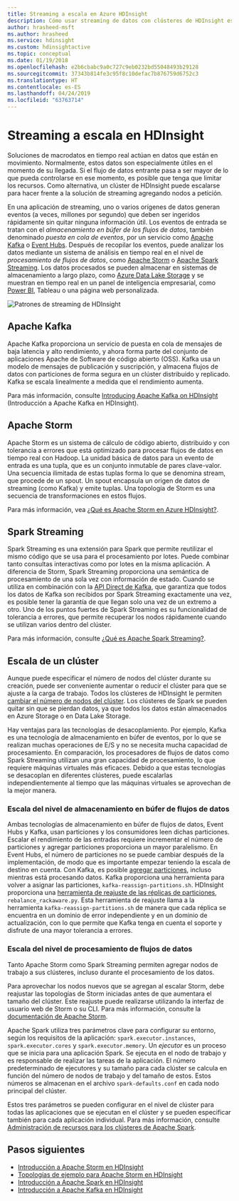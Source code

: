 ```yaml
---
title: Streaming a escala en Azure HDInsight
description: Cómo usar streaming de datos con clústeres de HDInsight escalables.
author: hrasheed-msft
ms.author: hrasheed
ms.service: hdinsight
ms.custom: hdinsightactive
ms.topic: conceptual
ms.date: 01/19/2018
ms.openlocfilehash: e2b6cbabc9a0c727c9eb0232bd55048493b29128
ms.sourcegitcommit: 37343b814fe3c95f8c10defac7b876759d6752c3
ms.translationtype: HT
ms.contentlocale: es-ES
ms.lasthandoff: 04/24/2019
ms.locfileid: "63763714"
---
```

# <a name="streaming-at-scale-in-hdinsight"></a>Streaming a escala en HDInsight

Soluciones de macrodatos en tiempo real actúan en datos que están en movimiento. Normalmente, estos datos son especialmente útiles en el momento de su llegada. Si el flujo de datos entrante pasa a ser mayor de lo que pueda controlarse en ese momento, es posible que tenga que limitar los recursos. Como alternativa, un clúster de HDInsight puede escalarse para hacer frente a la solución de streaming agregando nodos a petición.


En una aplicación de streaming, uno o varios orígenes de datos generan eventos (a veces, millones por segundo) que deben ser ingeridos rápidamente sin quitar ninguna información útil. Los eventos de entrada se tratan con el *almacenamiento en búfer de los flujos de datos*, también denominado *puesta en cola de eventos*, por un servicio como [Apache Kafka](kafka/apache-kafka-introduction.md) o [Event Hubs](https://azure.microsoft.com/services/event-hubs/). Después de recopilar los eventos, puede analizar los datos mediante un sistema de análisis en tiempo real en el nivel de *procesamiento de flujos de datos*, como [Apache Storm](storm/apache-storm-overview.md) o [Apache Spark Streaming](spark/apache-spark-streaming-overview.md). Los datos procesados se pueden almacenar en sistemas de almacenamiento a largo plazo, como [Azure Data Lake Storage](https://azure.microsoft.com/services/storage/data-lake-storage/) y se muestran en tiempo real en un panel de inteligencia empresarial, como [Power BI](https://powerbi.microsoft.com), Tableau o una página web personalizada.


![Patrones de streaming de HDInsight](./media/hdinsight-streaming-at-scale-overview/HDInsight-streaming-patterns.png)

## <a name="apache-kafka"></a>Apache Kafka

Apache Kafka proporciona un servicio de puesta en cola de mensajes de baja latencia y alto rendimiento, y ahora forma parte del conjunto de aplicaciones Apache de Software de código abierto (OSS). Kafka usa un modelo de mensajes de publicación y suscripción, y almacena flujos de datos con particiones de forma segura en un clúster distribuido y replicado. Kafka se escala linealmente a medida que el rendimiento aumenta.

Para más información, consulte [Introducing Apache Kafka on HDInsight](kafka/apache-kafka-introduction.md) (Introducción a Apache Kafka en HDInsight).

## <a name="apache-storm"></a>Apache Storm

Apache Storm es un sistema de cálculo de código abierto, distribuido y con tolerancia a errores que está optimizado para procesar flujos de datos en tiempo real con Hadoop. La unidad básica de datos para un evento de entrada es una tupla, que es un conjunto inmutable de pares clave-valor. Una secuencia ilimitada de estas tuplas forma lo que se denomina stream, que procede de un spout. Un spout encapsula un origen de datos de streaming (como Kafka) y emite tuplas. Una topología de Storm es una secuencia de transformaciones en estos flujos.

Para más información, vea [¿Qué es Apache Storm en Azure HDInsight?](storm/apache-storm-overview.md).

## <a name="spark-streaming"></a>Spark Streaming

Spark Streaming es una extensión para Spark que permite reutilizar el mismo código que se usa para el procesamiento por lotes. Puede combinar tanto consultas interactivas como por lotes en la misma aplicación. A diferencia de Storm, Spark Streaming proporciona una semántica de procesamiento de una sola vez con información de estado. Cuando se utiliza en combinación con la [API Direct de Kafka](https://spark.apache.org/docs/latest/streaming-kafka-integration.html), que garantiza que todos los datos de Kafka son recibidos por Spark Streaming exactamente una vez, es posible tener la garantía de que llegan solo una vez de un extremo a otro. Uno de los puntos fuertes de Spark Streaming es su funcionalidad de tolerancia a errores, que permite recuperar los nodos rápidamente cuando se utilizan varios dentro del clúster.

Para más información, consulte [¿Qué es Apache Spark Streaming?](hdinsight-spark-streaming-overview.md).

## <a name="scaling-a-cluster"></a>Escala de un clúster

Aunque puede especificar el número de nodos del clúster durante su creación, puede ser conveniente aumentar o reducir el clúster para que se ajuste a la carga de trabajo. Todos los clústeres de HDInsight le permiten [cambiar el número de nodos del clúster](hdinsight-administer-use-portal-linux.md#scale-clusters). Los clústeres de Spark se pueden quitar sin que se pierdan datos, ya que todos los datos están almacenados en Azure Storage o en Data Lake Storage.

Hay ventajas para las tecnologías de desacoplamiento. Por ejemplo, Kafka es una tecnología de almacenamiento en búfer de eventos, por lo que se realizan muchas operaciones de E/S y no se necesita mucha capacidad de procesamiento. En comparación, los procesadores de flujos de datos como Spark Streaming utilizan una gran capacidad de procesamiento, lo que requiere máquinas virtuales más eficaces. Debido a que estas tecnologías se desacoplan en diferentes clústeres, puede escalarlas independientemente al tiempo que las máquinas virtuales se aprovechan de la mejor manera.

### <a name="scale-the-stream-buffering-layer"></a>Escala del nivel de almacenamiento en búfer de flujos de datos

Ambas tecnologías de almacenamiento en búfer de flujos de datos, Event Hubs y Kafka, usan particiones y los consumidores leen dichas particiones. Escalar el rendimiento de las entradas requiere incrementar el número de particiones y agregar particiones proporciona un mayor paralelismo. En Event Hubs, el número de particiones no se puede cambiar después de la implementación, de modo que es importante empezar teniendo la escala de destino en cuenta. Con Kafka, es posible [agregar particiones](https://kafka.apache.org/documentation.html#basic_ops_cluster_expansion), incluso mientras está procesando datos. Kafka proporciona una herramienta para volver a asignar las particiones, `kafka-reassign-partitions.sh`. HDInsight proporciona una [herramienta de reajuste de las réplicas de particiones](https://github.com/hdinsight/hdinsight-kafka-tools), `rebalance_rackaware.py`. Esta herramienta de reajuste llama a la herramienta `kafka-reassign-partitions.sh` de manera que cada réplica se encuentra en un dominio de error independiente y en un dominio de actualización, con lo que permite que Kafka tenga en cuenta el soporte y disfrute de una mayor tolerancia a errores.

### <a name="scale-the-stream-processing-layer"></a>Escala del nivel de procesamiento de flujos de datos

Tanto Apache Storm como Spark Streaming permiten agregar nodos de trabajo a sus clústeres, incluso durante el procesamiento de los datos.

Para aprovechar los nodos nuevos que se agregan al escalar Storm, debe reajustar las topologías de Storm iniciadas antes de que aumentara el tamaño del clúster. Este reajuste puede realizarse utilizando la interfaz de usuario web de Storm o su CLI. Para más información, consulte la [documentación de Apache Storm](https://storm.apache.org/documentation/Understanding-the-parallelism-of-a-Storm-topology.html).

Apache Spark utiliza tres parámetros clave para configurar su entorno, según los requisitos de la aplicación: `spark.executor.instances`, `spark.executor.cores` y `spark.executor.memory`. Un *ejecutor* es un proceso que se inicia para una aplicación Spark. Se ejecuta en el nodo de trabajo y es responsable de realizar las tareas de la aplicación. El número predeterminado de ejecutores y su tamaño para cada clúster se calcula en función del número de nodos de trabajo y del tamaño de estos. Estos números se almacenan en el archivo `spark-defaults.conf` en cada nodo principal del clúster.

Estos tres parámetros se pueden configurar en el nivel de clúster para todas las aplicaciones que se ejecutan en el clúster y se pueden especificar también para cada aplicación individual. Para más información, consulte [Administración de recursos para los clústeres de Apache Spark](spark/apache-spark-resource-manager.md).

## <a name="next-steps"></a>Pasos siguientes

* [Introducción a Apache Storm en HDInsight](storm/apache-storm-tutorial-get-started-linux.md)
* [Topologías de ejemplo para Apache Storm en HDInsight](storm/apache-storm-example-topology.md)
* [Introducción a Apache Spark en HDInsight](spark/apache-spark-overview.md)
* [Introducción a Apache Kafka en HDInsight](kafka/apache-kafka-get-started.md)
